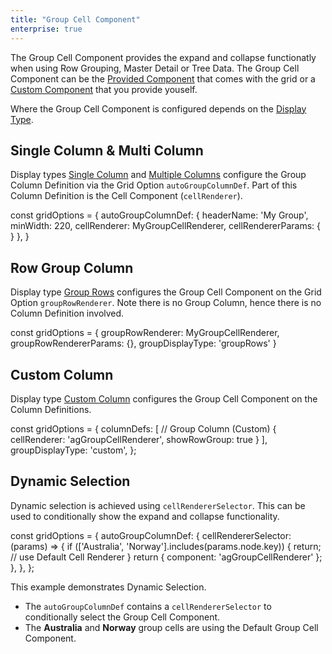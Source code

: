 ```yaml
---
title: "Group Cell Component"
enterprise: true
---
```


The Group Cell Component provides the expand and collapse functionatly when using Row Grouping, Master Detail or Tree Data. The Group Cell Component can be the [Provided Component](/group-cell-renderer/) that comes with the grid or a [Custom Component](/group-custom-group-comp/) that you provide youself.

Where the Group Cell Component is configured depends on the [Display Type](/grouping-display-types/).

## Single Column & Multi Column

Display types [Single Column](/grouping-single-group-column/) and [Multiple Columns](/grouping-multiple-group-columns/) configure the Group Column Definition via the Grid Option `autoGroupColumnDef`. Part of this Column Definition is the Cell Component (`cellRenderer`).

<snippet>
const gridOptions = {
    autoGroupColumnDef: {
        headerName: 'My Group',
        minWidth: 220,
        cellRenderer: MyGroupCellRenderer,
        cellRendererParams: {
        }
    },
}
</snippet>

## Row Group Column

Display type [Group Rows](/grouping-group-rows/) configures the Group Cell Component
on the Grid Option `groupRowRenderer`. Note there is no Group Column, hence there is no Column Definition involved.

<snippet>
const gridOptions = {
    groupRowRenderer: MyGroupCellRenderer,
    groupRowRendererParams: {},
    groupDisplayType: 'groupRows'
}
</snippet>

## Custom Column

Display type [Custom Column](/grouping-custom-group-columns/) configures the Group Cell Component on the Column Definitions.

<snippet spaceBetweenProperties="true">
const gridOptions = {
    columnDefs: [
        // Group Column (Custom)
        { 
            cellRenderer: 'agGroupCellRenderer', 
            showRowGroup: true 
        }
    ], 
    groupDisplayType: 'custom',
};
</snippet>

## Dynamic Selection

Dynamic selection is achieved using `cellRendererSelector`. This can be used to conditionally show the expand and collapse functionality.

<snippet>
const gridOptions = { 
    autoGroupColumnDef: {
        cellRendererSelector: (params) => {
          if (['Australia', 'Norway'].includes(params.node.key)) {
            return; // use Default Cell Renderer
          }
          return { component: 'agGroupCellRenderer' };      
        },
    },
};
</snippet>

This example demonstrates Dynamic Selection.

- The `autoGroupColumnDef` contains a `cellRendererSelector` to conditionally select the Group Cell Component.
- The **Australia** and **Norway** group cells are using the Default Group Cell Component.

<grid-example title='Conditionally Show Group Cell Renderer' name='custom-expand-collapse-cell' type='mixed' options='{"enterprise": true, "modules": ["clientside", "rowgrouping"]}'></grid-example>

